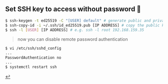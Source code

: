 ## Set SSH key to access without password 🛂

```bash
$ ssh-keygen -t ed25519 -C "[USER] default" # generate public and private key in ~/.ssh/ directory
$ ssh-copy-id -i ~/.ssh/id_ed25519.pub [IP ADDRESS] # copy the public key to remote server in ~/.ssh/authorized_keys file
$ ssh -l [USER] [IP ADDRESS] # e.g. ssh -l root 192.168.159.35
```

> now you can disable remote password authentication

```bash
$ vi /etc/ssh/sshd_config
...
PasswordAuthentication no
...
$ systemctl restart ssh
```
  
[↩️](/Linux/remote-access.html)
